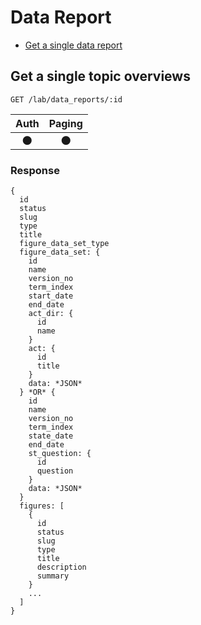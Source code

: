# Data Report

- [Get a single data report](#get-a-single-data-report)

## Get a single topic overviews
```
GET /lab/data_reports/:id
```

| Auth | Paging |
| :---: | :---: |
| 🌑 | 🌑 |

### Response
```
{
  id
  status
  slug
  type
  title
  figure_data_set_type
  figure_data_set: {
    id
    name
    version_no
    term_index
    start_date
    end_date
    act_dir: {
      id
      name
    }
    act: {
      id
      title
    }
    data: *JSON*
  } *OR* {
    id
    name
    version_no
    term_index
    state_date
    end_date
    st_question: {
      id
      question
    }
    data: *JSON*
  }
  figures: [
    {
      id
      status
      slug
      type
      title
      description
      summary
    }
    ...
  ]
}
```
